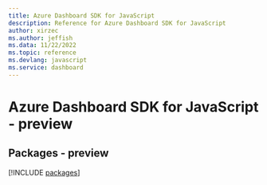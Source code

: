 ```yaml
---
title: Azure Dashboard SDK for JavaScript
description: Reference for Azure Dashboard SDK for JavaScript
author: xirzec
ms.author: jeffish
ms.data: 11/22/2022
ms.topic: reference
ms.devlang: javascript
ms.service: dashboard
---
```

# Azure Dashboard SDK for JavaScript - preview
## Packages - preview
[!INCLUDE [packages](dashboard-index.md)]